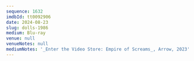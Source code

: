 ```yaml
---
sequence: 1632
imdbId: tt0092906
date: 2024-08-23
slug: dolls-1986
medium: Blu-ray
venue: null
venueNotes: null
mediumNotes: '_Enter the Video Store: Empire of Screams_, Arrow, 2023'
---
```


